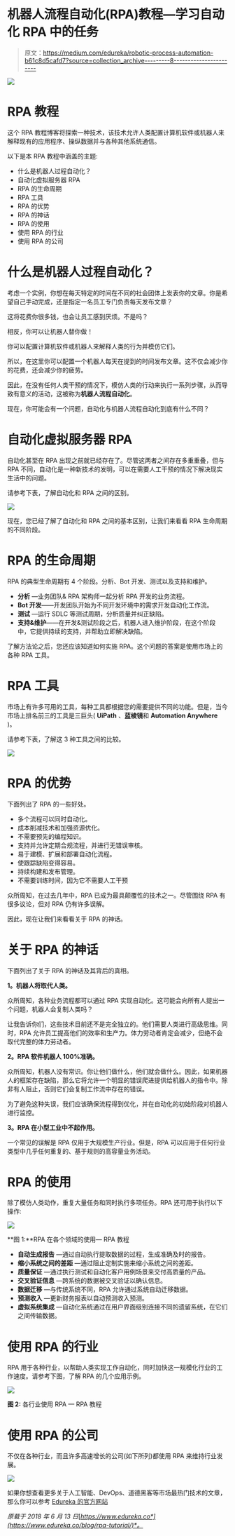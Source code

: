 # 机器人流程自动化(RPA)教程—学习自动化 RPA 中的任务

> 原文：<https://medium.com/edureka/robotic-process-automation-b61c8d5cafd7?source=collection_archive---------8----------------------->

![](img/e747f1194063d6e0e63892ee8e5732d4.png)

# RPA 教程

这个 RPA 教程博客将探索一种技术，该技术允许人类配置计算机软件或机器人来解释现有的应用程序、操纵数据并与各种其他系统通信。

以下是本 RPA 教程中涵盖的主题:

*   什么是机器人过程自动化？
*   自动化虚拟服务器 RPA
*   RPA 的生命周期
*   RPA 工具
*   RPA 的优势
*   RPA 的神话
*   RPA 的使用
*   使用 RPA 的行业
*   使用 RPA 的公司

# 什么是机器人过程自动化？

考虑一个实例，你想在每天特定的时间在不同的社会团体上发表你的文章。你是希望自己手动完成，还是指定一名员工专门负责每天发布文章？

这将花费你很多钱，也会让员工感到厌烦。不是吗？

相反，你可以让机器人替你做！

你可以配置计算机软件或机器人来解释人类的行为并模仿它们。

所以，在这里你可以配置一个机器人每天在提到的时间发布文章。这不仅会减少你的花费，还会减少你的疲劳。

因此，在没有任何人类干预的情况下，模仿人类的行动来执行一系列步骤，从而导致有意义的活动，这被称为**机器人流程自动化**。

现在，你可能会有一个问题，自动化与机器人流程自动化到底有什么不同？

# 自动化虚拟服务器 RPA

自动化甚至在 RPA 出现之前就已经存在了。尽管这两者之间存在多重重叠，但与 RPA 不同，自动化是一种新技术的发明，可以在需要人工干预的情况下解决现实生活中的问题。

请参考下表，了解自动化和 RPA 之间的区别。

![](img/16d64d842033ee0c59074056884e10d4.png)

现在，您已经了解了自动化和 RPA 之间的基本区别，让我们来看看 RPA 生命周期的不同阶段。

# RPA 的生命周期

RPA 的典型生命周期有 4 个阶段。分析、Bot 开发、测试以及支持和维护。

*   **分析** —业务团队& RPA 架构师一起分析 RPA 开发的业务流程。
*   **Bot 开发**——开发团队开始为不同开发环境中的需求开发自动化工作流。
*   **测试** —运行 SDLC 等测试周期，分析质量并纠正缺陷。
*   **支持&维护**——在开发&测试阶段之后，机器人进入维护阶段，在这个阶段中，它提供持续的支持，并帮助立即解决缺陷。

了解方法论之后，您还应该知道如何实施 RPA。这个问题的答案是使用市场上的各种 RPA 工具。

# RPA 工具

市场上有许多可用的工具，每种工具都根据您的需要提供不同的功能。但是，当今市场上排名前三的工具是三巨头( **UiPath** 、**蓝棱镜**和 **Automation Anywhere** )。

请参考下表，了解这 3 种工具之间的比较。

![](img/9add276ea9718c83311ab25140776500.png)

# RPA 的优势

下面列出了 RPA 的一些好处。

*   多个流程可以同时自动化。
*   成本削减技术和加强资源优化。
*   不需要预先的编程知识。
*   支持并允许定期合规流程，并进行无错误审核。
*   易于建模、扩展和部署自动化流程。
*   使跟踪缺陷变得容易。
*   持续构建和发布管理。
*   不需要训练时间，因为它不需要人工干预

众所周知，在过去几年中，RPA 已成为最具颠覆性的技术之一。尽管围绕 RPA 有很多议论，但对 RPA 仍有许多误解。

因此，现在让我们来看看关于 RPA 的神话。

# 关于 RPA 的神话

下面列出了关于 RPA 的神话及其背后的真相。

**1。机器人将取代人类。**

众所周知，各种业务流程都可以通过 RPA 实现自动化。这可能会向所有人提出一个问题，机器人会复制人类吗？

让我告诉你们，这些技术目前还不是完全独立的。他们需要人类进行高级思维。同时，RPA 允许员工提高他们的效率和生产力。体力劳动者肯定会减少，但绝不会取代完整的体力劳动者。

**2。RPA 软件机器人 100%准确。**

众所周知，机器人没有常识。你让他们做什么，他们就会做什么。因此，如果机器人的框架存在缺陷，那么它将允许一个明显的错误爬进提供给机器人的指令中。除非有人阻止，否则它们会复制工作流中存在的错误。

为了避免这种失误，我们应该确保流程得到优化，并在自动化的初始阶段对机器人进行监控。

**3。RPA 在小型工业中不起作用。**

一个常见的误解是 RPA 仅用于大规模生产行业。但是，RPA 可以应用于任何行业类型中几乎任何重复的、基于规则的高容量业务活动。

# RPA 的使用

除了模仿人类动作，重复大量任务和同时执行多项任务。RPA 还可用于执行以下操作:

![](img/9dcfcdfadd75e1cb7ecfda0bd32206d2.png)

**图 1:**RPA 在各个领域的使用— RPA 教程

*   **自动生成报告** —通过自动执行提取数据的过程，生成准确及时的报告。
*   **缩小系统之间的差距** —通过阻止定制实施来缩小系统之间的差距。
*   **质量保证** —通过执行测试和自动化客户用例场景来交付高质量的产品。
*   **交叉验证信息** —跨系统的数据被交叉验证以确认信息。
*   **数据迁移** —与传统系统不同，RPA 允许通过系统自动迁移数据。
*   **预测收入** —更新财务报表以自动预测收入预测。
*   **虚拟系统集成** —自动化系统通过在用户界面级别连接不同的遗留系统，在它们之间传输数据。

# 使用 RPA 的行业

RPA 用于各种行业，以帮助人类实现工作自动化，同时加快这一规模化行业的工作速度。请参考下图，了解 RPA 的几个应用示例。

![](img/d84ae4958e878c18392d88dbf40df1d7.png)

**图 2:** 各行业使用 RPA — RPA 教程

# 使用 RPA 的公司

不仅在各种行业，而且许多高速增长的公司(如下所列)都使用 RPA 来维持行业发展。

![](img/41d3c563dbbec63aa9a398ac18ce2ccb.png)

如果你想查看更多关于人工智能、DevOps、道德黑客等市场最热门技术的文章，那么你可以参考 [Edureka 的官方网站](https://www.edureka.co/blog/?utm_source=medium&utm_medium=content-link&utm_campaign=rpa-in-various-domains/#healthcare)

*原载于 2018 年 6 月 13 日*[*https://www.edureka.co*](https://www.edureka.co/blog/rpa-tutorial/)*。*